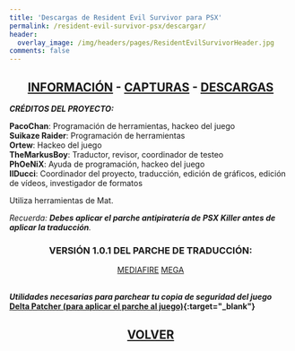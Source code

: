 ```yaml
---
title: 'Descargas de Resident Evil Survivor para PSX'
permalink: /resident-evil-survivor-psx/descargar/
header:
  overlay_image: /img/headers/pages/ResidentEvilSurvivorHeader.jpg
comments: false
---
```

<h2 style="text-align: center;"><strong><a href="/resident-evil-survivor-psx/informacion/">INFORMACIÓN</a> - <a href="/resident-evil-survivor-psx/capturas/">CAPTURAS</a> - <a href="/resident-evil-survivor-psx/descargar/">DESCARGAS</a></strong></h2>

_**CRÉDITOS DEL PROYECTO:**_

**PacoChan**: Programación de herramientas, hackeo del juego  
**Suikaze Raider**: Programación de herramientas  
**Ortew**: Hackeo del juego  
**TheMarkusBoy**: Traductor, revisor, coordinador de testeo  
**PhOeNiX**: Ayuda de programación, hackeo del juego  
**IlDucci**: Coordinador del proyecto, traducción, edición de gráficos, edición de vídeos, investigador de formatos

Utiliza herramientas de Mat.

_Recuerda: **Debes aplicar el parche antipiratería de PSX Killer antes de aplicar la traducción**._

<h3 style="text-align: center;">VERSIÓN 1.0.1 DEL PARCHE DE TRADUCCIÓN:</h3>

<center>
<a href="https://www.mediafire.com/file/t0d253kgzy5txst/RESURV-ESP-PALENG-V101.7z/file" class="btn btn--primary btn--x-large" target="_blank">MEDIAFIRE</a> <a href="https://mega.nz/file/dVM2AbBS#m_4l9c-5hLAorQoXe25W2Fj9w83NJiRStefciqTcB7c" class="btn btn--primary btn--x-large" target="_blank">MEGA</a>
</center><br>

_**Utilidades necesarias para parchear tu copia de seguridad del juego**_  
**[Delta Patcher (para aplicar el parche al juego)](https://github.com/marco-calautti/DeltaPatcher/releases){:target="_blank"}**

<h2 style="text-align: center;"><strong><a href="/resident-evil-survivor-psx/">VOLVER</a></strong></h2>

